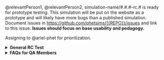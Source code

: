 <!---

~~~~~~~~~~~~~~~~~~~~~~~~~~~~~~~~~~~~~~~~~~
~~ PhET Prototype Release Candidate Test Template ~~
~~~~~~~~~~~~~~~~~~~~~~~~~~~~~~~~~~~~~~~~~~

Notes and Instructions for Developers:
  1. Comments indicate whether something can be omitted or edited. 
  2. Please check the comments before trying to omit or edit something.
  3. Please don't rearrange the sections.

-->

@relevantPerson1, @relevantPerson2, simulation-name/#.#.#-rc.# is ready for prototype testing. This simulation will be
put on the website as a prototype and will likely have more bugs than a published simulation. Document issues in 
https://github.com/phetsims/{{REPO}}/issues and link to this issue. **Issues should focus on base usability and pedagogy.**

Assigning to @ariel-phet for prioritization.

<!---
////////////////////////////////////////////////////////////////////////////////////////////////////////////////////////
// Section 1: Prototype Testing [CAN BE OMITTED, SHOULD BE EDITED IF NOT OMITTED]
////////////////////////////////////////////////////////////////////////////////////////////////////////////////////////
-->

<details>
<summary><b>General RC Test</b></summary>

<!--- [DO NOT OMIT, CAN BE EDITED] -->
<h3>What to Test</h3>

- Play with the simulation normally.
- Make sure you can't lose anything.
- Complete the test matrix.
- Try to include version numbers for browsers
- If there is a console available, check for errors and include them in the Problem Description.
- Focus on breaking and pedagogy issues. If you find others, make the issues, but it likely won't stop publication of the prototype.
- If a11y aspects are present, test them, but likely to a lesser extent.

<!--- [CAN BE OMITTED, SHOULD BE EDITED IF NOT OMITTED] -->
<h3>Focus and Special Instructions</h3>

[Provide further instructions here. Any aspects or requests not included elsewhere can be included here]

<!--- [CAN BE OMITTED, SHOULD BE EDITED IF NOT OMITTED] -->
<h3>Known Issues</h3>

- [ ] [Issue1](link)
- [ ] [Issue2](link)
- [ ] [Issue3](link)

These issues should have the "status:ready-for-qa" label if they are fixed. Check these issues off and close them if they are fixed.
Otherwise, post a comment in the issue saying that it wasn't fixed and link back to this issue. Most of these issues will not be fixed 
at this point, just be aware of them as you test.

<!--- [DO NOT OMIT, CAN BE EDITED] -->
<h3>Link(s)</h3>

- **[Simulation](all_phet_link)**
- **[Test Matrix](link)**


<hr>

</details>


<!---
////////////////////////////////////////////////////////////////////////////////////////////////////////////////////////
// Section 4: FAQs for QA Members [DO NOT OMIT, DO NOT EDIT]
////////////////////////////////////////////////////////////////////////////////////////////////////////////////////////
-->

<details>
<summary><b>FAQs for QA Members</b></summary>

<br>
  
  <!--- [DO NOT OMIT, DO NOT EDIT] -->

  <details>
  <summary><i>There are multiple tests in this issue... Which test should I do first?</i></summary> 
  
  Test in order! Test the first thing first, the second thing second, and so on.

  </details>

  <br>

  <!--- [DO NOT OMIT, DO NOT EDIT] -->

  <details>
  <summary><i>How should I format my issue?</i></summary>
  
  Here's a template for making issues:

      <b>Test Device</b>

      blah

      <b>Operating System</b>

      blah

      <b>Browser</b>

      blah

      <b>Problem Description</b>

      blah

      <b>Steps to Reproduce</b>

      blah

      <b>Visuals</b>

      blah

      <details>
      <summary><b>Troubleshooting Information</b></summary>

      blah

      </details>

  </details>

  <br>

  <!--- [DO NOT OMIT, DO NOT EDIT] -->

  <details>
  <summary><i>Who should I assign?</i></summary>
  
  We typically assign the developer who opened the issue in the QA repository.

  </details>
  
  <br>

  <!--- [DO NOT OMIT, DO NOT EDIT] -->

  <details>
  <summary><i>My question isn't in here... What should I do?</i></summary>
  
  You should:

  1. Consult the [QA Book](https://github.com/phetsims/QA/blob/master/doc/qa-book.md).
  2. Google it.
  3. Ask Katie.
  4. Ask a developer.
  5. Google it again.
  6. Cry.

  </details>

<br>

<hr>

</details>
